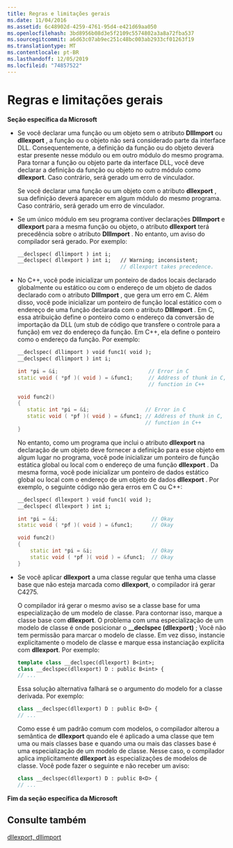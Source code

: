 ```yaml
---
title: Regras e limitações gerais
ms.date: 11/04/2016
ms.assetid: 6c48902d-4259-4761-95d4-e421d69aa050
ms.openlocfilehash: 3bd8956b08d3e5f2109c5574802a3a8a72fba537
ms.sourcegitcommit: a6d63c07ab9ec251c48bc003ab2933cf01263f19
ms.translationtype: MT
ms.contentlocale: pt-BR
ms.lasthandoff: 12/05/2019
ms.locfileid: "74857522"
---
```

# <a name="general-rules-and-limitations"></a>Regras e limitações gerais

**Seção específica da Microsoft**

- Se você declarar uma função ou um objeto sem o atributo **DllImport** ou **dllexport** , a função ou o objeto não será considerado parte da interface DLL. Consequentemente, a definição da função ou do objeto deverá estar presente nesse módulo ou em outro módulo do mesmo programa. Para tornar a função ou objeto parte da interface DLL, você deve declarar a definição da função ou objeto no outro módulo como **dllexport**. Caso contrário, será gerado um erro de vinculador.

   Se você declarar uma função ou um objeto com o atributo **dllexport** , sua definição deverá aparecer em algum módulo do mesmo programa. Caso contrário, será gerado um erro de vinculador.

- Se um único módulo em seu programa contiver declarações **DllImport** e **dllexport** para a mesma função ou objeto, o atributo **dllexport** terá precedência sobre o atributo **DllImport** . No entanto, um aviso do compilador será gerado. Por exemplo:

    ```cpp
    __declspec( dllimport ) int i;
    __declspec( dllexport ) int i;   // Warning; inconsistent;
                                     // dllexport takes precedence.
    ```

- No C++, você pode inicializar um ponteiro de dados locais declarado globalmente ou estático ou com o endereço de um objeto de dados declarado com o atributo **DllImport** , que gera um erro em C. Além disso, você pode inicializar um ponteiro de função local estático com o endereço de uma função declarada com o atributo **DllImport** . Em C, essa atribuição define o ponteiro como o endereço da conversão de importação da DLL (um stub de código que transfere o controle para a função) em vez do endereço da função. Em C++, ela define o ponteiro como o endereço da função. Por exemplo:

    ```cpp
    __declspec( dllimport ) void func1( void );
    __declspec( dllimport ) int i;

    int *pi = &i;                             // Error in C
    static void ( *pf )( void ) = &func1;     // Address of thunk in C,
                                              // function in C++

    void func2()
    {
       static int *pi = &i;                  // Error in C
       static void ( *pf )( void ) = &func1; // Address of thunk in C,
                                             // function in C++
    }
    ```

   No entanto, como um programa que inclui o atributo **dllexport** na declaração de um objeto deve fornecer a definição para esse objeto em algum lugar no programa, você pode inicializar um ponteiro de função estática global ou local com o endereço de uma função **dllexport** . Da mesma forma, você pode inicializar um ponteiro de dados estático global ou local com o endereço de um objeto de dados **dllexport** . Por exemplo, o seguinte código não gera erros em C ou C++:

    ```cpp
    __declspec( dllexport ) void func1( void );
    __declspec( dllexport ) int i;

    int *pi = &i;                              // Okay
    static void ( *pf )( void ) = &func1;      // Okay

    void func2()
    {
        static int *pi = &i;                   // Okay
        static void ( *pf )( void ) = &func1;  // Okay
    }
    ```

- Se você aplicar **dllexport** a uma classe regular que tenha uma classe base que não esteja marcada como **dllexport**, o compilador irá gerar C4275.

   O compilador irá gerar o mesmo aviso se a classe base for uma especialização de um modelo de classe. Para contornar isso, marque a classe base com **dllexport**. O problema com uma especialização de um modelo de classe é onde posicionar o **__declspec (dllexport)** ; Você não tem permissão para marcar o modelo de classe. Em vez disso, instancie explicitamente o modelo de classe e marque essa instanciação explícita com **dllexport**. Por exemplo:

    ```cpp
    template class __declspec(dllexport) B<int>;
    class __declspec(dllexport) D : public B<int> {
    // ...
    ```

   Essa solução alternativa falhará se o argumento do modelo for a classe derivada. Por exemplo:

    ```cpp
    class __declspec(dllexport) D : public B<D> {
    // ...
    ```

   Como esse é um padrão comum com modelos, o compilador alterou a semântica de **dllexport** quando ele é aplicado a uma classe que tem uma ou mais classes base e quando uma ou mais das classes base é uma especialização de um modelo de classe. Nesse caso, o compilador aplica implicitamente **dllexport** às especializações de modelos de classe. Você pode fazer o seguinte e não receber um aviso:

    ```cpp
    class __declspec(dllexport) D : public B<D> {
    // ...
    ```

**Fim da seção específica da Microsoft**

## <a name="see-also"></a>Consulte também

[dllexport, dllimport](../cpp/dllexport-dllimport.md)
